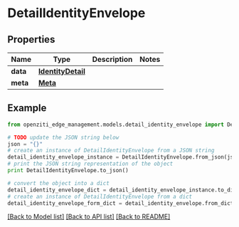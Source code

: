 # DetailIdentityEnvelope


## Properties
Name | Type | Description | Notes
------------ | ------------- | ------------- | -------------
**data** | [**IdentityDetail**](IdentityDetail.md) |  | 
**meta** | [**Meta**](Meta.md) |  | 

## Example

```python
from openziti_edge_management.models.detail_identity_envelope import DetailIdentityEnvelope

# TODO update the JSON string below
json = "{}"
# create an instance of DetailIdentityEnvelope from a JSON string
detail_identity_envelope_instance = DetailIdentityEnvelope.from_json(json)
# print the JSON string representation of the object
print DetailIdentityEnvelope.to_json()

# convert the object into a dict
detail_identity_envelope_dict = detail_identity_envelope_instance.to_dict()
# create an instance of DetailIdentityEnvelope from a dict
detail_identity_envelope_form_dict = detail_identity_envelope.from_dict(detail_identity_envelope_dict)
```
[[Back to Model list]](../README.md#documentation-for-models) [[Back to API list]](../README.md#documentation-for-api-endpoints) [[Back to README]](../README.md)


